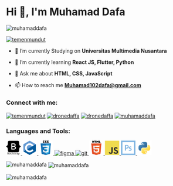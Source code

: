 <h1>Hi 👋, I'm Muhamad Dafa</h1>
<p align="left"> <img src="https://komarev.com/ghpvc/?username=muhamaddafa&label=Profile%20views&color=0e75b6&style=flat" alt="muhamaddafa" /> </p>

<p align="left"> <a href="https://twitter.com/temenmundut" target="blank"><img src="https://img.shields.io/twitter/follow/temenmundut?logo=twitter&style=for-the-badge" alt="temenmundut" /></a> </p>

- 🔭 I’m currently Studying on **Universitas Multimedia Nusantara**

- 🌱 I’m currently learning **React JS, Flutter, Python**

- 💬 Ask me about **HTML, CSS, JavaScript**

- 📫 How to reach me **Muhamad102dafa@gmail.com**

<h3 align="left">Connect with me:</h3>
<p align="left">
<a href="https://twitter.com/temenmundut" target="blank"><img align="center" src="https://raw.githubusercontent.com/rahuldkjain/github-profile-readme-generator/master/src/images/icons/Social/twitter.svg" alt="temenmundut" height="30" width="40" /></a>
<a href="https://instagram.com/dronedaffa" target="blank"><img align="center" src="https://raw.githubusercontent.com/rahuldkjain/github-profile-readme-generator/master/src/images/icons/Social/instagram.svg" alt="dronedaffa" height="30" width="40" /></a>
<a href="https://dribbble.com/dronedaffa" target="blank"><img align="center" src="https://raw.githubusercontent.com/rahuldkjain/github-profile-readme-generator/master/src/images/icons/Social/dribbble.svg" alt="dronedaffa" height="30" width="40" /></a>
<a href="https://www.behance.net/muhamaddafa" target="blank"><img align="center" src="https://raw.githubusercontent.com/rahuldkjain/github-profile-readme-generator/master/src/images/icons/Social/behance.svg" alt="muhamaddafa" height="30" width="40" /></a>
</p>

<h3 align="left">Languages and Tools:</h3>
<p align="left"> <a href="https://getbootstrap.com" target="_blank" rel="noreferrer"> <img src="https://raw.githubusercontent.com/devicons/devicon/master/icons/bootstrap/bootstrap-plain-wordmark.svg" alt="bootstrap" width="40" height="40"/> </a> <a href="https://www.cprogramming.com/" target="_blank" rel="noreferrer"> <img src="https://raw.githubusercontent.com/devicons/devicon/master/icons/c/c-original.svg" alt="c" width="40" height="40"/> </a> <a href="https://www.w3schools.com/css/" target="_blank" rel="noreferrer"> <img src="https://raw.githubusercontent.com/devicons/devicon/master/icons/css3/css3-original-wordmark.svg" alt="css3" width="40" height="40"/> </a> <a href="https://www.figma.com/" target="_blank" rel="noreferrer"> <img src="https://www.vectorlogo.zone/logos/figma/figma-icon.svg" alt="figma" width="40" height="40"/> </a> <a href="https://git-scm.com/" target="_blank" rel="noreferrer"> <img src="https://www.vectorlogo.zone/logos/git-scm/git-scm-icon.svg" alt="git" width="40" height="40"/> </a> <a href="https://www.w3.org/html/" target="_blank" rel="noreferrer"> <img src="https://raw.githubusercontent.com/devicons/devicon/master/icons/html5/html5-original-wordmark.svg" alt="html5" width="40" height="40"/> </a> <a href="https://developer.mozilla.org/en-US/docs/Web/JavaScript" target="_blank" rel="noreferrer"> <img src="https://raw.githubusercontent.com/devicons/devicon/master/icons/javascript/javascript-original.svg" alt="javascript" width="40" height="40"/> </a> <a href="https://www.photoshop.com/en" target="_blank" rel="noreferrer"> <img src="https://raw.githubusercontent.com/devicons/devicon/master/icons/photoshop/photoshop-line.svg" alt="photoshop" width="40" height="40"/> </a> <a href="https://www.python.org" target="_blank" rel="noreferrer"> <img src="https://raw.githubusercontent.com/devicons/devicon/master/icons/python/python-original.svg" alt="python" width="40" height="40"/> </a> </p>

<p><img align="left" src="https://github-readme-stats.vercel.app/api/top-langs?username=muhamaddafa&show_icons=true&locale=en&layout=compact" alt="muhamaddafa" /></p>

<p>&nbsp;<img align="center" src="https://github-readme-stats.vercel.app/api?username=muhamaddafa&show_icons=true&locale=en" alt="muhamaddafa" /></p>

<p><img align="center" src="https://github-readme-streak-stats.herokuapp.com/?user=muhamaddafa&" alt="muhamaddafa" /></p>

